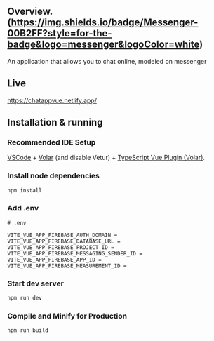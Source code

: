 ## Overview. (https://img.shields.io/badge/Messenger-00B2FF?style=for-the-badge&logo=messenger&logoColor=white)

An application that allows you to chat online, modeled on messenger

## Live

<https://chatappvue.netlify.app/>

## Installation & running

### Recommended IDE Setup

[VSCode](https://code.visualstudio.com/) + [Volar](https://marketplace.visualstudio.com/items?itemName=Vue.volar) (and disable Vetur) + [TypeScript Vue Plugin (Volar)](https://marketplace.visualstudio.com/items?itemName=Vue.vscode-typescript-vue-plugin).

### Install node dependencies

```sh
npm install
```
### Add .env

```
# .env 

VITE_VUE_APP_FIREBASE_AUTH_DOMAIN = 
VITE_VUE_APP_FIREBASE_DATABASE_URL = 
VITE_VUE_APP_FIREBASE_PROJECT_ID = 
VITE_VUE_APP_FIREBASE_MESSAGING_SENDER_ID = 
VITE_VUE_APP_FIREBASE_APP_ID = 
VITE_VUE_APP_FIREBASE_MEASUREMENT_ID = 
```

### Start dev server

```sh
npm run dev
```

### Compile and Minify for Production

```sh
npm run build
```


